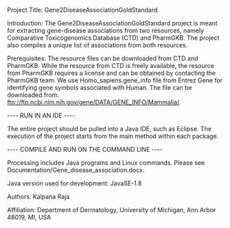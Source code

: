 Project Title: Gene2DiseaseAssociationGoldStandard


Introduction: The Gene2DiseaseAssociationGoldStandard project is meant for extracting gene-disease associations from two resources, namely Comparative Toxicogenomics Database (CTD) and PharmGKB. The project also compiles a unique list of associations from both resources.  


Prerequisites: The resource files can be downloaded from CTD and PharmGKB. While the resource from CTD is freely available, the resource from PharmGKB requires a license and can be obtained by contacting the PharmGKB team. We use Homo_sapiens.gene_info file from Entrez Gene for identifying gene symbols associated with Human.
The file can be downloaded from: ftp://ftp.ncbi.nlm.nih.gov/gene/DATA/GENE_INFO/Mammalia/. 


---- RUN IN AN IDE ----

The entire project should be pulled into a Java IDE, such as Eclipse. The execution of the project starts from the main method within each package.


---- COMPILE AND RUN ON THE COMMAND LINE ----

Processing includes Java programs and Linux commands. Please see Documentation/Gene_disease_association.docx.


Java version used for development: JavaSE-1.8

Authors: Kalpana Raja

Affiliation: Department of Dermatology, University of Michigan, Ann Arbor 48019, MI, USA

